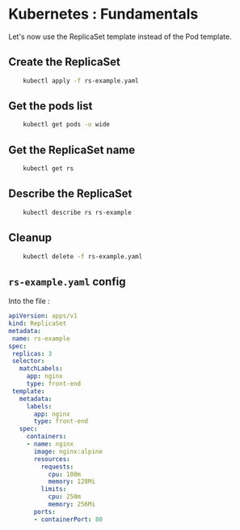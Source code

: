 # Kubernetes : Fundamentals

Let's now use the ReplicaSet template instead of the Pod template.

## Create the ReplicaSet

```bash
    kubectl apply -f rs-example.yaml
```

## Get the pods list

```bash
    kubectl get pods -o wide
```

## Get the ReplicaSet name

```bash
    kubectl get rs
```

## Describe the ReplicaSet

```bash
    kubectl describe rs rs-example
```

## Cleanup

```bash
    kubectl delete -f rs-example.yaml
```

## `rs-example.yaml` config

Into the file :

```yaml
apiVersion: apps/v1
kind: ReplicaSet
metadata:
 name: rs-example
spec:
 replicas: 3
 selector:
   matchLabels:
     app: nginx
     type: front-end
 template: 
   metadata:
     labels:
       app: nginx
       type: front-end
   spec:
     containers:
     - name: nginx
       image: nginx:alpine
       resources:
         requests:
           cpu: 100m
           memory: 128Mi
         limits:
           cpu: 250m
           memory: 256Mi 
       ports:
       - containerPort: 80
```

